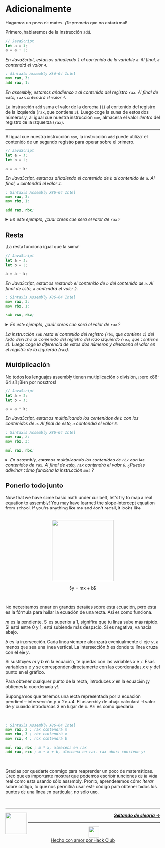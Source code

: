 # Adicionalmente

Hagamos un poco de mates. ¡Te prometo que no estará mal!

Primero, hablaremos de la instrucción `add`.

```js
// JavaScript
let a = 3;
a = a + 1;
```
_En JavaScript, estamos añadiendo `1` al contenido de la variable `a`. Al final, `a` contendrá el valor `4`._

```asm
; Sintaxis Assembly X86-64 Intel
mov rax, 3;
add rax, 1;
```

_En assembly, estamos añadiendo `1` al contenido del registro `rax`. Al final de esto, `rax` contendrá el valor `4`._

La instrucción `add` suma el valor de la derecha (`1`) al contenido del registro de la izquierda (`rax`, que contiene `3`). Luego coge la suma de estos dos números y, al igual que nuestra instrucción `mov`, almacena el valor _dentro_ del registro de la izquierda (`rax`).

---

Al igual que nuestra instrucción `mov`, la instrucción `add` puede utilizar el contenido de un segundo registro para operar sobre el primero.

```js
// JavaScript
let a = 3;
let b = 1;

a = a + b;
```

_En JavaScript, estamos añadiendo el contenido de `b` al contenido de `a`. Al final, `a` contendrá el valor `4`._

```asm
; Sintaxis Assembly X86-64 Intel
mov rax, 3;
mov rbx, 1;

add rax, rbx;
```
<details>
<summary><i>En este ejemplo, ¿cuál crees que será el valor de <code>rax</code> ?</i></summary>

<br />
<i>Estamos añadiendo el contenido de <code>rbx</code> a los contenidos de <code>rax</code>. Al final de esto, <code>rax</code> contendrá el valor <code>4</code>.</i>

</details>

## Resta

¡La resta funciona igual que la suma!

```js
// JavaScript
let a = 3;
let b = 1;

a = a - b;
```
_En JavaScript, estamos restando el contenido de `b` del contenido de `a`. Al final de esto, `a` contendrá el valor `2`._

```asm
; Sintaxis Assembly X86-64 Intel
mov rax, 3;
mov rbx, 1;

sub rax, rbx;
```
<details>
<summary><i>En este ejemplo, ¿cuál crees que será el valor de <code>rax</code> ?</i></summary>

<br />
<i>Estamos restando el contenido de <code>rbx</code> de los contenidos de <code>rax</code>. Al final de esto, <code>rax</code> contendrá el valor <code>2</code>.</i>

</details>

<i>La instrucción <code>sub</code> resta el contenido del registro (<code>rbx</code>, que contiene <code>1</code>) del lado derecho al contenido del registro del lado izquierdo (<code>rax</code>, que contiene <code>3</code>). Luego coge la diferencia de estos dos números y almacena el valor en el registro de la izquierda (<code>rax</code>).</i>

## Multiplicación

No todos los lenguajes assembly tienen multiplicación o división, ¡pero x86-64 sí! ¡Bien por nosotros!

```js
// JavaScript
let a = 2;
let b = 3;

a = a * b;
```
_En JavaScript, estamos multiplicando los contenidos de `b` con los contenidos de `a`. Al final de esto, `a` contendrá el valor `6`._

```asm
; Sintaxis Assembly X86-64 Intel
mov rax, 2;
mov rbx, 3;

mul rax, rbx;
```
<details>
<summary><i>En assembly, estamos multiplicando los contenidos de <code>rbx</code> con los contenidos de <code>rax</code>. Al final de esto, <code>rax</code> contendrá el valor <code>6</code>. ¿Puedes adivinar cómo funciona la instrucción <code>mul</code> ?</i></summary>

<br />
<i>La instrucción <code>mul</code> multiplica los contenidos del registro (<code>rbx</code>, que contiene <code>3</code>) en el lado derecho a los contenidos del registro de la izquierda (<code>rax</code>, que contiene <code>2</code>). Luego coge el producto de esos dos números y almacena el valor en el registro de la izquierda (<code>rax</code>).</i>

</details>

## Ponerlo todo junto

Now that we have some basic math under our belt, let's try to map a real equation to assembly! You may have learned the slope-intercept equation from school. If you're anything like me and don't recall, it looks like:

<p align="center">
  <br />
  <img height="200" src="https://cloud-jnidfb52p-hack-club-bot.vercel.app/0graph.png">
  <br />
</p>
<p align="center">
  <span>
    $y = mx + b$
  </span>
</p>
<br />

No necesitamos entrar en grandes detalles sobre esta ecuación, pero ésta es la fórmula para hallar la ecuación de una recta. Así es como funciona.

$m$ es la pendiente. Si es superior a 1, significa que tu línea sube más rápido. Si está entre 0 y 1, está subiendo más despacio. Si es negativa, va hacia abajo.

$b$ es la intersección. Cada línea siempre alcanzará eventualmente el eje $y$, a menos que sea una línea vertical. La intersección $b$ es donde tu línea cruza con el eje $y$.

Si sustituyes $m$ y $b$ en la ecuación, te quedas con las variables $x$ e $y$. Esas variables $x$ e $y$ se corresponden directamente con las coordenadas $x$ e $y$ del punto en el gráfico.

Para obtener cualquier punto de la recta, introduces $x$ en la ecuación ¡y obtienes la coordenada $y$!.

Supongamos que tenemos una recta representada por la ecuación pendiente-intersección $y = 2x + 4$. El assembly de abajo calculará el valor de $y$ cuando introduzcas $3$ en lugar de $x$. Así es como quedaría:

<br />

```asm
; Sintaxis Assembly X86-64 Intel
mov rax, 2 ; rax contendrá m
mov rbx, 3 ; rbx contendrá x
mov rcx, 4 ; rcx contendrá b

mul rax, rbx ; m * x, almacena en rax
add rax, rcx ; m * x + b, almacena en rax. rax ahora contiene y!
```

<br />

Gracias por quedarte conmigo para reaprender un poco de matemáticas. Creo que es importante mostrar que podemos escribir funciones de la vida real como esta usando sólo assembly. Pronto, aprenderemos cómo _iterar_ sobre código, lo que nos permitirá usar este código para obtener todos los puntos de una línea en particular, no sólo uno.

<br />


---

<a href="/es/guia/escribiendo-codigo/instrucciones/mov.md">
  <picture>
    <source media="(prefers-color-scheme: dark)" srcset="https://cloud-c4m75tmer-hack-club-bot.vercel.app/0back.svg">
    <img align="left" width="70" src="https://cloud-c4m75tmer-hack-club-bot.vercel.app/0back.svg" />
  </picture>
</a>

<p align="right">
  <em>
    <b>
      <a href="/es/guia/escribiendo-codigo/instrucciones/jumps.md">
        Saltando de alegría  →
      </a>
    </b>
  </em>
</p>

---

<p align="center">
  <a href="https://hackclub.com/">
    <img width="35" src="https://cloud-l0g1cgz4b-hack-club-bot.vercel.app/0h.png"><br/>
    Hecho con amor por Hack Club
  </a>
</p>